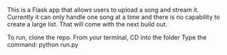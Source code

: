 This is a Flask app that allows users to upload a song and stream it. Currently it can only handle one song at a time and there is no capability to create a large list. That will come with the next build out.

To run, clone the repo.
From your terminal, CD into the folder
Type the command: python run.py
